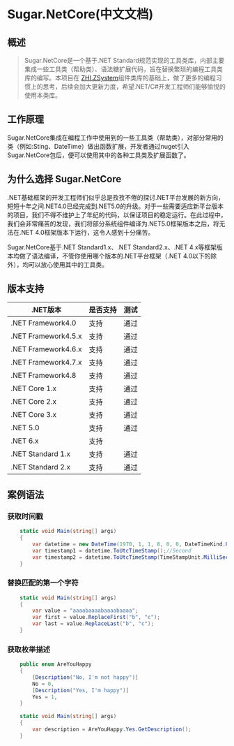 
# Sugar.NetCore(中文文档)

## 概述

> Sugar.NetCore是一个基于.NET Standard规范实现的工具类库，内部主要集成一些工具类（帮助类）、语法糖扩展代码，旨在替换繁琐的编程工具类库的编写。本项目在 [ZHI.ZSystem](https://github.com/peashooters/zhi)组件类库的基础上，做了更多的编程习惯上的思考，后续会加大更新力度，希望.NET/C#开发工程师们能够愉悦的使用本类库。

## 工作原理

Sugar.NetCore集成在编程工作中使用到的一些工具类（帮助类），对部分常用的类（例如:Sting、DateTime）做出函数扩展，开发者通过nuget引入Sugar.NetCore包后，便可以使用其中的各种工具类及扩展函数了。

## 为什么选择 Sugar.NetCore

.NET基础框架的开发工程师们似乎总是孜孜不倦的探讨.NET平台发展的新方向，短短十年之间.NET4.0已经完成到.NET5.0的升级。对于一些需要适应新平台版本的项目，我们不得不维护上了年纪的代码，以保证项目的稳定运行。在此过程中，我们会非常痛苦的发现，我们将部分系统组件编译为.NET5.0框架版本之后，将无法在.NET 4.0框架版本下运行，这令人感到十分痛苦。

Sugar.NetCore基于.NET Standard1.x、.NET Standard2.x、.NET 4.x等框架版本均做了语法编译，不管你使用哪个版本的.NET平台框架（.NET 4.0以下的除外），均可以放心使用其中的工具类。

## 版本支持

| .NET版本 | 是否支持 | 测试 		|
| ------- | -------- | ------- 	|
| .NET Framework4.0		| 支持 | 通过 	|
| .NET Framework4.5.x	| 支持 | 通过 	|
| .NET Framework4.6.x 	| 支持 | 通过 	|
| .NET Framework4.7.x 	| 支持 | 通过 	|
| .NET Framework4.8 	| 支持 | 通过 	|
| .NET Core 1.x | 支持 | 通过 |
| .NET Core 2.x | 支持 | 通过 |
| .NET Core 3.x | 支持 | 通过 |
| .NET 5.0 | 支持 | 通过		|
| .NET 6.x | 支持 |			|
| .NET Standard 1.x | 支持 | 通过 |
| .NET Standard 2.x | 支持 | 通过 |

## 案例语法

### 获取时间戳

``` cs
    static void Main(string[] args)
    {
		var datetime = new DateTime(1970, 1, 1, 8, 0, 0, DateTimeKind.Utc);
		var timestamp1 = datetime.ToUtcTimeStamp();//Second
		var timestamp2 = datetime.ToUtcTimeStamp(TimeStampUnit.MilliSecond);//MilliSecond
    }
```

### 替换匹配的第一个字符

``` cs
	static void Main(string[] args)
	{
		var value = "aaaabaaaabaaaabaaaa";
		var first = value.ReplaceFirst("b", "c");
		var last = value.ReplaceLast("b", "c");
	}
```

### 获取枚举描述

``` cs
	public enum AreYouHappy
	{
		[Description("No, I'm not happy")]
		No = 0,
		[Description("Yes, I'm happy")]
		Yes = 1,
	}
	
	static void Main(string[] args)
	{
		var description = AreYouHappy.Yes.GetDescription();
	}
```

